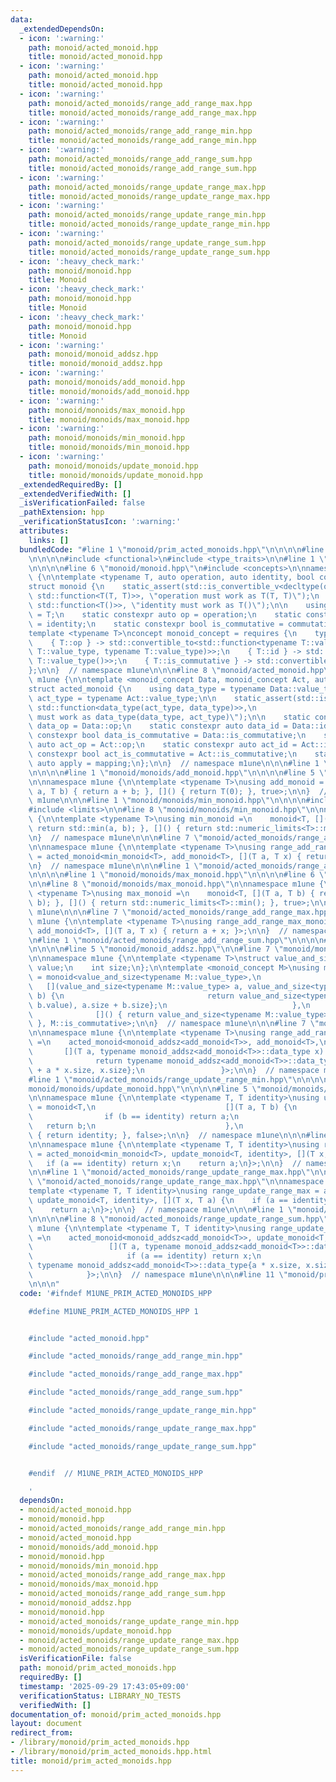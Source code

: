 ```yaml
---
data:
  _extendedDependsOn:
  - icon: ':warning:'
    path: monoid/acted_monoid.hpp
    title: monoid/acted_monoid.hpp
  - icon: ':warning:'
    path: monoid/acted_monoid.hpp
    title: monoid/acted_monoid.hpp
  - icon: ':warning:'
    path: monoid/acted_monoids/range_add_range_max.hpp
    title: monoid/acted_monoids/range_add_range_max.hpp
  - icon: ':warning:'
    path: monoid/acted_monoids/range_add_range_min.hpp
    title: monoid/acted_monoids/range_add_range_min.hpp
  - icon: ':warning:'
    path: monoid/acted_monoids/range_add_range_sum.hpp
    title: monoid/acted_monoids/range_add_range_sum.hpp
  - icon: ':warning:'
    path: monoid/acted_monoids/range_update_range_max.hpp
    title: monoid/acted_monoids/range_update_range_max.hpp
  - icon: ':warning:'
    path: monoid/acted_monoids/range_update_range_min.hpp
    title: monoid/acted_monoids/range_update_range_min.hpp
  - icon: ':warning:'
    path: monoid/acted_monoids/range_update_range_sum.hpp
    title: monoid/acted_monoids/range_update_range_sum.hpp
  - icon: ':heavy_check_mark:'
    path: monoid/monoid.hpp
    title: Monoid
  - icon: ':heavy_check_mark:'
    path: monoid/monoid.hpp
    title: Monoid
  - icon: ':heavy_check_mark:'
    path: monoid/monoid.hpp
    title: Monoid
  - icon: ':warning:'
    path: monoid/monoid_addsz.hpp
    title: monoid/monoid_addsz.hpp
  - icon: ':warning:'
    path: monoid/monoids/add_monoid.hpp
    title: monoid/monoids/add_monoid.hpp
  - icon: ':warning:'
    path: monoid/monoids/max_monoid.hpp
    title: monoid/monoids/max_monoid.hpp
  - icon: ':warning:'
    path: monoid/monoids/min_monoid.hpp
    title: monoid/monoids/min_monoid.hpp
  - icon: ':warning:'
    path: monoid/monoids/update_monoid.hpp
    title: monoid/monoids/update_monoid.hpp
  _extendedRequiredBy: []
  _extendedVerifiedWith: []
  _isVerificationFailed: false
  _pathExtension: hpp
  _verificationStatusIcon: ':warning:'
  attributes:
    links: []
  bundledCode: "#line 1 \"monoid/prim_acted_monoids.hpp\"\n\n\n\n#line 1 \"monoid/acted_monoid.hpp\"\
    \n\n\n\n#include <functional>\n#include <type_traits>\n\n#line 1 \"monoid/monoid.hpp\"\
    \n\n\n\n#line 6 \"monoid/monoid.hpp\"\n#include <concepts>\n\nnamespace m1une\
    \ {\n\ntemplate <typename T, auto operation, auto identity, bool commutative>\n\
    struct monoid {\n    static_assert(std::is_convertible_v<decltype(operation),\
    \ std::function<T(T, T)>>, \"operation must work as T(T, T)\");\n    static_assert(std::is_convertible_v<decltype(identity),\
    \ std::function<T()>>, \"identity must work as T()\");\n\n    using value_type\
    \ = T;\n    static constexpr auto op = operation;\n    static constexpr auto id\
    \ = identity;\n    static constexpr bool is_commutative = commutative;\n};\n\n\
    template <typename T>\nconcept monoid_concept = requires {\n    typename T::value_type;\n\
    \    { T::op } -> std::convertible_to<std::function<typename T::value_type(typename\
    \ T::value_type, typename T::value_type)>>;\n    { T::id } -> std::convertible_to<std::function<typename\
    \ T::value_type()>>;\n    { T::is_commutative } -> std::convertible_to<bool>;\n\
    };\n\n}  // namespace m1une\n\n\n#line 8 \"monoid/acted_monoid.hpp\"\n\nnamespace\
    \ m1une {\n\ntemplate <monoid_concept Data, monoid_concept Act, auto mapping>\n\
    struct acted_monoid {\n    using data_type = typename Data::value_type;\n    using\
    \ act_type = typename Act::value_type;\n\n    static_assert(std::is_convertible_v<decltype(mapping),\
    \ std::function<data_type(act_type, data_type)>>,\n                  \"mapping\
    \ must work as data_type(data_type, act_type)\");\n\n    static constexpr auto\
    \ data_op = Data::op;\n    static constexpr auto data_id = Data::id;\n    static\
    \ constexpr bool data_is_commutative = Data::is_commutative;\n    static constexpr\
    \ auto act_op = Act::op;\n    static constexpr auto act_id = Act::id;\n    static\
    \ constexpr bool act_is_commutative = Act::is_commutative;\n    static constexpr\
    \ auto apply = mapping;\n};\n\n}  // namespace m1une\n\n\n#line 1 \"monoid/acted_monoids/range_add_range_min.hpp\"\
    \n\n\n\n#line 1 \"monoid/monoids/add_monoid.hpp\"\n\n\n\n#line 5 \"monoid/monoids/add_monoid.hpp\"\
    \n\nnamespace m1une {\n\ntemplate <typename T>\nusing add_monoid = monoid<T, [](T\
    \ a, T b) { return a + b; }, []() { return T(0); }, true>;\n\n}  // namespace\
    \ m1une\n\n\n#line 1 \"monoid/monoids/min_monoid.hpp\"\n\n\n\n#include <algorithm>\n\
    #include <limits>\n\n#line 8 \"monoid/monoids/min_monoid.hpp\"\n\nnamespace m1une\
    \ {\n\ntemplate <typename T>\nusing min_monoid =\n    monoid<T, [](T a, T b) {\
    \ return std::min(a, b); }, []() { return std::numeric_limits<T>::max(); }, true>;\n\
    \n}  // namespace m1une\n\n\n#line 7 \"monoid/acted_monoids/range_add_range_min.hpp\"\
    \n\nnamespace m1une {\n\ntemplate <typename T>\nusing range_add_range_min_monoid\
    \ = acted_monoid<min_monoid<T>, add_monoid<T>, [](T a, T x) { return a + x; }>;\n\
    \n}  // namespace m1une\n\n\n#line 1 \"monoid/acted_monoids/range_add_range_max.hpp\"\
    \n\n\n\n#line 1 \"monoid/monoids/max_monoid.hpp\"\n\n\n\n#line 6 \"monoid/monoids/max_monoid.hpp\"\
    \n\n#line 8 \"monoid/monoids/max_monoid.hpp\"\n\nnamespace m1une {\n\ntemplate\
    \ <typename T>\nusing max_monoid =\n    monoid<T, [](T a, T b) { return std::max(a,\
    \ b); }, []() { return std::numeric_limits<T>::min(); }, true>;\n\n}  // namespace\
    \ m1une\n\n\n#line 7 \"monoid/acted_monoids/range_add_range_max.hpp\"\n\nnamespace\
    \ m1une {\n\ntemplate <typename T>\nusing range_add_range_max_monoid = acted_monoid<max_monoid<T>,\
    \ add_monoid<T>, [](T a, T x) { return a + x; }>;\n\n}  // namespace m1une\n\n\
    \n#line 1 \"monoid/acted_monoids/range_add_range_sum.hpp\"\n\n\n\n#line 1 \"monoid/monoid_addsz.hpp\"\
    \n\n\n\n#line 5 \"monoid/monoid_addsz.hpp\"\n\n#line 7 \"monoid/monoid_addsz.hpp\"\
    \n\nnamespace m1une {\n\ntemplate <typename T>\nstruct value_and_size {\n    T\
    \ value;\n    int size;\n};\n\ntemplate <monoid_concept M>\nusing monoid_addsz\
    \ = monoid<value_and_size<typename M::value_type>,\n                         \
    \   [](value_and_size<typename M::value_type> a, value_and_size<typename M::value_type>\
    \ b) {\n                                return value_and_size<typename M::value_type>{M::op(a.value,\
    \ b.value), a.size + b.size};\n                            },\n              \
    \              []() { return value_and_size<typename M::value_type>{M::id(), 0};\
    \ }, M::is_commutative>;\n\n}  // namespace m1une\n\n\n#line 7 \"monoid/acted_monoids/range_add_range_sum.hpp\"\
    \n\nnamespace m1une {\n\ntemplate <typename T>\nusing range_add_range_sum_monoid\
    \ =\n    acted_monoid<monoid_addsz<add_monoid<T>>, add_monoid<T>,\n          \
    \       [](T a, typename monoid_addsz<add_monoid<T>>::data_type x) {\n       \
    \              return typename monoid_addsz<add_monoid<T>>::data_type{x.value\
    \ + a * x.size, x.size};\n                 }>;\n\n}  // namespace m1une\n\n\n\
    #line 1 \"monoid/acted_monoids/range_update_range_min.hpp\"\n\n\n\n#line 1 \"\
    monoid/monoids/update_monoid.hpp\"\n\n\n\n#line 5 \"monoid/monoids/update_monoid.hpp\"\
    \n\nnamespace m1une {\n\ntemplate <typename T, T identity>\nusing update_monoid\
    \ = monoid<T,\n                             [](T a, T b) {\n                 \
    \                if (b == identity) return a;\n                              \
    \   return b;\n                             },\n                             []()\
    \ { return identity; }, false>;\n\n}  // namespace m1une\n\n\n#line 7 \"monoid/acted_monoids/range_update_range_min.hpp\"\
    \n\nnamespace m1une {\n\ntemplate <typename T, T identity>\nusing range_update_range_max\
    \ = acted_monoid<min_monoid<T>, update_monoid<T, identity>, [](T x, T a) {\n \
    \   if (a == identity) return x;\n    return a;\n}>;\n\n}  // namespace m1une\n\
    \n\n#line 1 \"monoid/acted_monoids/range_update_range_max.hpp\"\n\n\n\n#line 7\
    \ \"monoid/acted_monoids/range_update_range_max.hpp\"\n\nnamespace m1une {\n\n\
    template <typename T, T identity>\nusing range_update_range_max = acted_monoid<max_monoid<T>,\
    \ update_monoid<T, identity>, [](T x, T a) {\n    if (a == identity) return x;\n\
    \    return a;\n}>;\n\n}  // namespace m1une\n\n\n#line 1 \"monoid/acted_monoids/range_update_range_sum.hpp\"\
    \n\n\n\n#line 8 \"monoid/acted_monoids/range_update_range_sum.hpp\"\n\nnamespace\
    \ m1une {\n\ntemplate <typename T, T identity>\nusing range_update_range_sum_monoid\
    \ =\n    acted_monoid<monoid_addsz<add_monoid<T>>, update_monoid<T, identity>,\n\
    \                 [](T a, typename monoid_addsz<add_monoid<T>>::data_type x) {\n\
    \                     if (a == identity) return x;\n                     return\
    \ typename monoid_addsz<add_monoid<T>>::data_type{a * x.size, x.size};\n     \
    \            }>;\n\n}  // namespace m1une\n\n\n#line 11 \"monoid/prim_acted_monoids.hpp\"\
    \n\n\n"
  code: '#ifndef M1UNE_PRIM_ACTED_MONOIDS_HPP

    #define M1UNE_PRIM_ACTED_MONOIDS_HPP 1


    #include "acted_monoid.hpp"

    #include "acted_monoids/range_add_range_min.hpp"

    #include "acted_monoids/range_add_range_max.hpp"

    #include "acted_monoids/range_add_range_sum.hpp"

    #include "acted_monoids/range_update_range_min.hpp"

    #include "acted_monoids/range_update_range_max.hpp"

    #include "acted_monoids/range_update_range_sum.hpp"


    #endif  // M1UNE_PRIM_ACTED_MONOIDS_HPP

    '
  dependsOn:
  - monoid/acted_monoid.hpp
  - monoid/monoid.hpp
  - monoid/acted_monoids/range_add_range_min.hpp
  - monoid/acted_monoid.hpp
  - monoid/monoids/add_monoid.hpp
  - monoid/monoid.hpp
  - monoid/monoids/min_monoid.hpp
  - monoid/acted_monoids/range_add_range_max.hpp
  - monoid/monoids/max_monoid.hpp
  - monoid/acted_monoids/range_add_range_sum.hpp
  - monoid/monoid_addsz.hpp
  - monoid/monoid.hpp
  - monoid/acted_monoids/range_update_range_min.hpp
  - monoid/monoids/update_monoid.hpp
  - monoid/acted_monoids/range_update_range_max.hpp
  - monoid/acted_monoids/range_update_range_sum.hpp
  isVerificationFile: false
  path: monoid/prim_acted_monoids.hpp
  requiredBy: []
  timestamp: '2025-09-29 17:43:05+09:00'
  verificationStatus: LIBRARY_NO_TESTS
  verifiedWith: []
documentation_of: monoid/prim_acted_monoids.hpp
layout: document
redirect_from:
- /library/monoid/prim_acted_monoids.hpp
- /library/monoid/prim_acted_monoids.hpp.html
title: monoid/prim_acted_monoids.hpp
---
```

